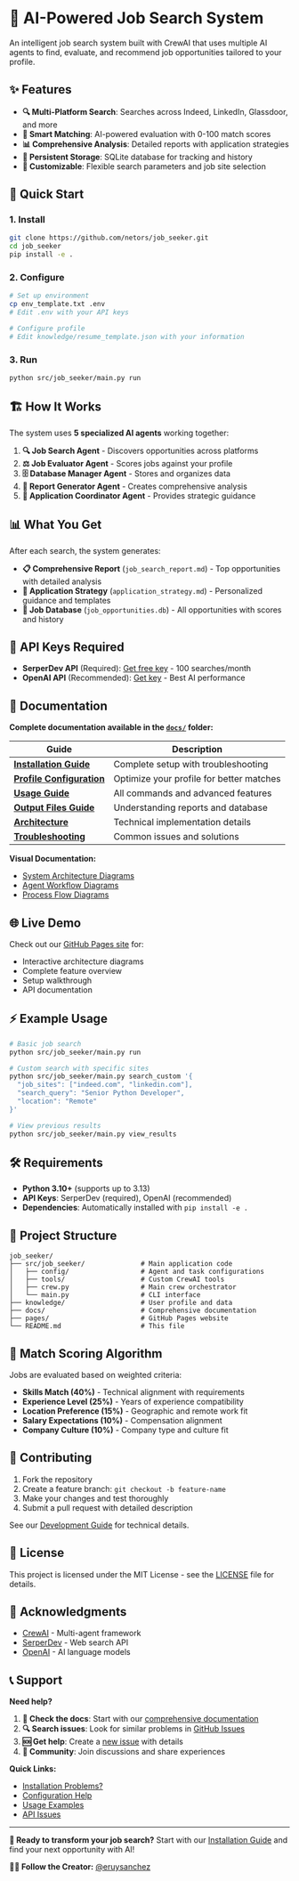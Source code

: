 # 🤖 AI-Powered Job Search System

An intelligent job search system built with CrewAI that uses multiple AI agents to find, evaluate, and recommend job opportunities tailored to your profile.

## ✨ Features

- **🔍 Multi-Platform Search**: Searches across Indeed, LinkedIn, Glassdoor, and more
- **🎯 Smart Matching**: AI-powered evaluation with 0-100 match scores
- **📊 Comprehensive Analysis**: Detailed reports with application strategies
- **💾 Persistent Storage**: SQLite database for tracking and history
- **🎨 Customizable**: Flexible search parameters and job site selection

## 🚀 Quick Start

### 1. Install

```bash
git clone https://github.com/netors/job_seeker.git
cd job_seeker
pip install -e .
```

### 2. Configure

```bash
# Set up environment
cp env_template.txt .env
# Edit .env with your API keys

# Configure profile
# Edit knowledge/resume_template.json with your information
```

### 3. Run

```bash
python src/job_seeker/main.py run
```

## 🏗️ How It Works

The system uses **5 specialized AI agents** working together:

1. **🔍 Job Search Agent** - Discovers opportunities across platforms
2. **⚖️ Job Evaluator Agent** - Scores jobs against your profile
3. **🗄️ Database Manager Agent** - Stores and organizes data
4. **📄 Report Generator Agent** - Creates comprehensive analysis
5. **🎯 Application Coordinator Agent** - Provides strategic guidance

## 📊 What You Get

After each search, the system generates:

- **📋 Comprehensive Report** (`job_search_report.md`) - Top opportunities with detailed analysis
- **📝 Application Strategy** (`application_strategy.md`) - Personalized guidance and templates
- **💾 Job Database** (`job_opportunities.db`) - All opportunities with scores and history

## 🔑 API Keys Required

- **SerperDev API** (Required): [Get free key](https://serper.dev/) - 100 searches/month
- **OpenAI API** (Recommended): [Get key](https://platform.openai.com/) - Best AI performance

## 📖 Documentation

**Complete documentation available in the [`docs/`](docs/) folder:**

| Guide | Description |
|-------|-------------|
| **[Installation Guide](docs/installation.md)** | Complete setup with troubleshooting |
| **[Profile Configuration](docs/profile-configuration.md)** | Optimize your profile for better matches |
| **[Usage Guide](docs/usage.md)** | All commands and advanced features |
| **[Output Files Guide](docs/output-files.md)** | Understanding reports and database |
| **[Architecture](docs/architecture.md)** | Technical implementation details |
| **[Troubleshooting](docs/troubleshooting.md)** | Common issues and solutions |

**Visual Documentation:**
- [System Architecture Diagrams](docs/crew_architecture_diagram.md)
- [Agent Workflow Diagrams](docs/crew_sequence_diagram.md)
- [Process Flow Diagrams](docs/crew_workflow_diagram.md)

## 🌐 Live Demo

Check out our [GitHub Pages site](https://netors.github.io/job_seeker/) for:
- Interactive architecture diagrams
- Complete feature overview
- Setup walkthrough
- API documentation

## ⚡ Example Usage

```bash
# Basic job search
python src/job_seeker/main.py run

# Custom search with specific sites
python src/job_seeker/main.py search_custom '{
  "job_sites": ["indeed.com", "linkedin.com"],
  "search_query": "Senior Python Developer",
  "location": "Remote"
}'

# View previous results
python src/job_seeker/main.py view_results
```

## 🛠️ Requirements

- **Python 3.10+** (supports up to 3.13)
- **API Keys**: SerperDev (required), OpenAI (recommended)
- **Dependencies**: Automatically installed with `pip install -e .`

## 📁 Project Structure

```
job_seeker/
├── src/job_seeker/              # Main application code
│   ├── config/                  # Agent and task configurations
│   ├── tools/                   # Custom CrewAI tools
│   ├── crew.py                  # Main crew orchestrator
│   └── main.py                  # CLI interface
├── knowledge/                   # User profile and data
├── docs/                        # Comprehensive documentation
├── pages/                       # GitHub Pages website
└── README.md                    # This file
```

## 🎯 Match Scoring Algorithm

Jobs are evaluated based on weighted criteria:
- **Skills Match (40%)** - Technical alignment with requirements
- **Experience Level (25%)** - Years of experience compatibility
- **Location Preference (15%)** - Geographic and remote work fit
- **Salary Expectations (10%)** - Compensation alignment
- **Company Culture (10%)** - Company type and culture fit

## 🤝 Contributing

1. Fork the repository
2. Create a feature branch: `git checkout -b feature-name`
3. Make your changes and test thoroughly
4. Submit a pull request with detailed description

See our [Development Guide](docs/development.md) for technical details.

## 📝 License

This project is licensed under the MIT License - see the [LICENSE](LICENSE) file for details.

## 🙏 Acknowledgments

- [CrewAI](https://www.crewai.com/) - Multi-agent framework
- [SerperDev](https://serper.dev/) - Web search API
- [OpenAI](https://openai.com/) - AI language models

## 📞 Support

**Need help?**

1. **📖 Check the docs**: Start with our [comprehensive documentation](docs/)
2. **🔍 Search issues**: Look for similar problems in [GitHub Issues](https://github.com/netors/job_seeker/issues)
3. **🆘 Get help**: Create a [new issue](https://github.com/netors/job_seeker/issues/new) with details
4. **💬 Community**: Join discussions and share experiences

**Quick Links:**
- [Installation Problems?](docs/troubleshooting.md#installation-issues)
- [Configuration Help](docs/profile-configuration.md)
- [Usage Examples](docs/usage.md#workflow-examples)
- [API Issues](docs/troubleshooting.md#api-issues)

---

**🎯 Ready to transform your job search?** Start with our [Installation Guide](docs/installation.md) and find your next opportunity with AI!

**👨‍💻 Follow the Creator:** [@eruysanchez](http://x.com/eruysanchez)